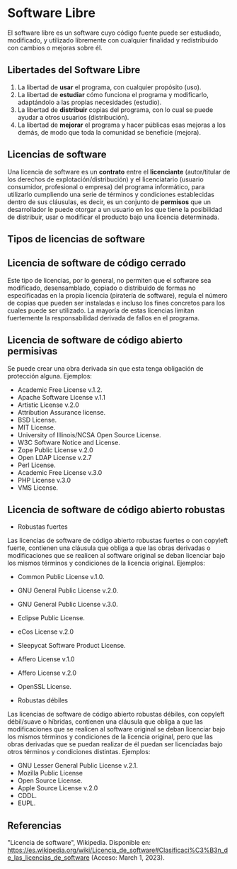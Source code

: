 # Software Libre

El software libre es un software cuyo código fuente puede ser estudiado, modificado, y utilizado libremente con cualquier finalidad y redistribuido con cambios o mejoras sobre él.

## Libertades del Software Libre

1. La libertad de **usar** el programa, con cualquier propósito (uso). 
2. La libertad de **estudiar** cómo funciona el programa y modificarlo, adaptándolo a las propias necesidades (estudio).
3. La libertad de **distribuir** copias del programa, con lo cual se puede ayudar a otros usuarios (distribución). 
4. La libertad de **mejorar** el programa y hacer públicas esas mejoras a los demás, de modo que toda la comunidad se beneficie (mejora).

## Licencias de software

Una licencia de software es un **contrato** entre el **licenciante** (autor/titular de los derechos de explotación/distribución) y el licenciatario (usuario consumidor, profesional o empresa) del programa informático, para utilizarlo cumpliendo una serie de términos y condiciones establecidas dentro de sus cláusulas, es decir, es un conjunto de **permisos** que un desarrollador le puede otorgar a un usuario en los que tiene la posibilidad de distribuir, usar o modificar el producto bajo una licencia determinada.

## Tipos de licencias de software

## Licencia de software de código cerrado

Este tipo de licencias, por lo general, no permiten que el software sea modificado, desensamblado, copiado o distribuido de formas no especificadas en la propia licencia (piratería de software), regula el número de copias que pueden ser instaladas e incluso los fines concretos para los cuales puede ser utilizado. La mayoría de estas licencias limitan fuertemente la responsabilidad derivada de fallos en el programa. 

## Licencia de software de código abierto permisivas

Se puede crear una obra derivada sin que esta tenga obligación de protección alguna. Ejemplos:

* Academic Free License v.1.2.
* Apache Software License v.1.1
* Artistic License v.2.0
* Attribution Assurance license.
* BSD License.
* MIT License.
* University of Illinois/NCSA Open Source License.
* W3C Software Notice and License.
* Zope Public License v.2.0
* Open LDAP License v.2.7
* Perl License.
* Academic Free License v.3.0
* PHP License v.3.0
* VMS License.

## Licencia de software de código abierto robustas

* Robustas fuertes

Las licencias de software de código abierto robustas fuertes o con copyleft fuerte, contienen una cláusula que obliga a que las obras derivadas o modificaciones que se realicen al software original se deban licenciar bajo los mismos términos y condiciones de la licencia original. Ejemplos:

* Common Public License v.1.0.
* GNU General Public License v.2.0.
* GNU General Public License v.3.0.
* Eclipse Public License.
* eCos License v.2.0
* Sleepycat Software Product License.
* Affero License v.1.0
* Affero License v.2.0
* OpenSSL License.

* Robustas débiles

Las licencias de software de código abierto robustas débiles, con copyleft débil/suave o híbridas, contienen una cláusula que obliga a que las modificaciones que se realicen al software original se deban licenciar bajo los mismos términos y condiciones de la licencia original, pero que las obras derivadas que se puedan realizar de él puedan ser licenciadas bajo otros términos y condiciones distintas. Ejemplos:

* GNU Lesser General Public License v.2.1.
* Mozilla Public License
* Open Source License.
* Apple Source License v.2.0
* CDDL.
* EUPL.

## Referencias

"Licencia de software", Wikipedia. Disponible en: https://es.wikipedia.org/wiki/Licencia_de_software#Clasificaci%C3%B3n_de_las_licencias_de_software (Acceso: March 1, 2023). 
